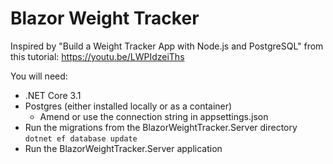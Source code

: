 # Blazor Weight Tracker

Inspired by "Build a Weight Tracker App with Node.js and PostgreSQL" from this tutorial: https://youtu.be/LWPIdzeiThs

You will need:
* .NET Core 3.1
* Postgres (either installed locally or as a container)
  - Amend or use the connection string in appsettings.json
* Run the migrations from the BlazorWeightTracker.Server directory `dotnet ef database update`
* Run the BlazorWeightTracker.Server application
